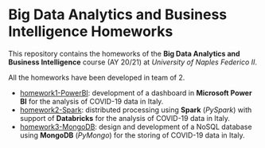 # Big Data Analytics and Business Intelligence Homeworks
This repository contains the homeworks of the **Big Data Analytics and Business Intelligence** course (AY 20/21) at *University of Naples Federico II*. 

All the homeworks have been developed in team of 2.

- [homework1-PowerBI](https://github.com/fabiod20/big-data-analytics-and-business-intelligence-homeworks/tree/main/homework1-PowerBI): development of a dashboard in **Microsoft Power BI** for the analysis of COVID-19 data in Italy.
- [homework2-Spark](https://github.com/fabiod20/big-data-analytics-and-business-intelligence-homeworks/tree/main/homework2-Spark): distributed processing using **Spark** (*PySpark*) with support of **Databricks** for the analysis of COVID-19 data in Italy.
- [homework3-MongoDB](https://github.com/fabiod20/big-data-analytics-and-business-intelligence-homeworks/tree/main/homework3-MongoDB): design and development of a NoSQL database using **MongoDB** (*PyMongo*) for the storing of COVID-19 data in Italy.
